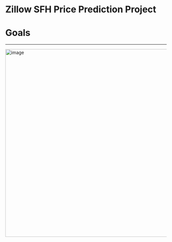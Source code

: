 # Zillow SFH Price Prediction Project

# Goals
-----------
<img width="586" alt="image" src="https://user-images.githubusercontent.com/98612085/189434891-0d333546-6f4f-48a9-9287-673b05b27639.png">
